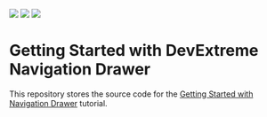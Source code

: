 <!-- default badges list -->
![](https://img.shields.io/endpoint?url=https://codecentral.devexpress.com/api/v1/VersionRange/311961646/20.2.3%2B)
[![](https://img.shields.io/badge/Open_in_DevExpress_Support_Center-FF7200?style=flat-square&logo=DevExpress&logoColor=white)](https://supportcenter.devexpress.com/ticket/details/T949079)
[![](https://img.shields.io/badge/📖_How_to_use_DevExpress_Examples-e9f6fc?style=flat-square)](https://docs.devexpress.com/GeneralInformation/403183)
<!-- default badges end -->
# Getting Started with DevExtreme Navigation Drawer

This repository stores the source code for the [Getting Started with Navigation Drawer](https://js.devexpress.com/Documentation/Guide/UI_Components/Drawer/Getting_Started_with_Navigation_Drawer/) tutorial. 

